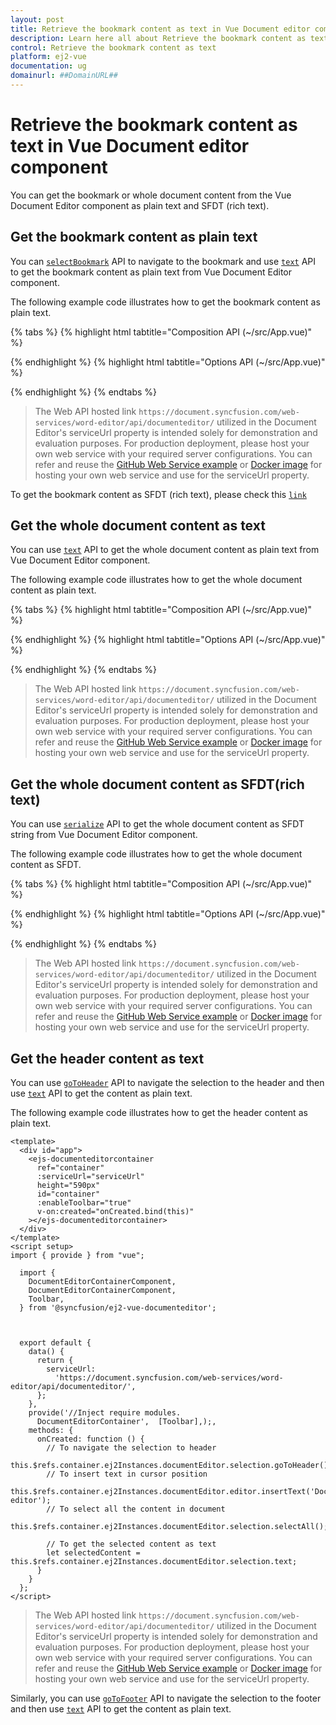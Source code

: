 ```yaml
---
layout: post
title: Retrieve the bookmark content as text in Vue Document editor component | Syncfusion
description: Learn here all about Retrieve the bookmark content as text in Syncfusion Vue Document editor component of Syncfusion Essential JS 2 and more.
control: Retrieve the bookmark content as text 
platform: ej2-vue
documentation: ug
domainurl: ##DomainURL##
---
```


# Retrieve the bookmark content as text in Vue Document editor component

You can get the bookmark or whole document content from the Vue Document Editor component as plain text and SFDT (rich text).

## Get the bookmark content as plain text

You can [`selectBookmark`](../../document-editor/bookmark#select-bookmark) API to navigate to the bookmark and use [`text`](https://ej2.syncfusion.com/vue/documentation/api/document-editor/selection/#text-code-classlanguage-textstringcode) API to get the bookmark content as plain text from Vue Document Editor component.

The following example code illustrates how to get the bookmark content as plain text.

{% tabs %}
{% highlight html tabtitle="Composition API (~/src/App.vue)" %}

<template>
  <div id="app">
    <ejs-documenteditorcontainer ref="container" :serviceUrl="serviceUrl" height="590px" id="container"
      :enableToolbar="true" v-on:created="onCreated.bind(this)"></ejs-documenteditorcontainer>
  </div>
</template>
<script setup>
import { DocumentEditorContainerComponent as EjsDocumenteditorcontainer, Toolbar } from '@syncfusion/ej2-vue-documenteditor';
import { provide, ref } from 'vue';

const container = ref(null);
const serviceUrl = 'https://document.syncfusion.com/web-services/word-editor/api/documenteditor/';

//Inject require modules.
provide('DocumentEditorContainer', [Toolbar]);

const onCreated = function () {
  // To insert text in cursor position
  container.value.ej2Instances.documentEditor.editor.insertText('Document editor');
  // To select all the content in document
  container.value.ej2Instances.documentEditor.selection.selectAll();
  // Insert bookmark to selected content
  container.value.ej2Instances.documentEditor.editor.insertBookmark('Bookmark1');

  // Provide your bookmark name to navigate to specific bookmark
  container.value.ej2Instances.documentEditor.selection.selectBookmark('Bookmark1');

  // To get the selected content as text
  let selectedContent = container.value.ej2Instances.documentEditor.selection.text;
}
</script>

{% endhighlight %}
{% highlight html tabtitle="Options API (~/src/App.vue)" %}

<template>
  <div id="app">
    <ejs-documenteditorcontainer ref="container" :serviceUrl="serviceUrl" height="590px" id="container"
      :enableToolbar="true" v-on:created="onCreated.bind(this)"></ejs-documenteditorcontainer>
  </div>
</template>
<script>
import { DocumentEditorContainerComponent, Toolbar } from '@syncfusion/ej2-vue-documenteditor';

export default {
  components: {
    'ejs-documenteditorcontainer': DocumentEditorContainerComponent
  },
  data() {
    return {
      serviceUrl:
        'https://document.syncfusion.com/web-services/word-editor/api/documenteditor/',
    };
  },
  provide: {
    //Inject require modules.
    DocumentEditorContainer: [Toolbar]
  },
  methods: {
    onCreated: function () {
      // To insert text in cursor position
      this.$refs.container.ej2Instances.documentEditor.editor.insertText('Document editor');
      // To select all the content in document
      this.$refs.container.ej2Instances.documentEditor.selection.selectAll();
      // Insert bookmark to selected content
      this.$refs.container.ej2Instances.documentEditor.editor.insertBookmark('Bookmark1');

      // Provide your bookmark name to navigate to specific bookmark
      this.$refs.container.ej2Instances.documentEditor.selection.selectBookmark('Bookmark1');

      // To get the selected content as text
      let selectedContent = this.$refs.container.ej2Instances.documentEditor.selection.text;
    }
  }
};
</script>

{% endhighlight %}
{% endtabs %}

> The Web API hosted link `https://document.syncfusion.com/web-services/word-editor/api/documenteditor/` utilized in the Document Editor's serviceUrl property is intended solely for demonstration and evaluation purposes. For production deployment, please host your own web service with your required server configurations. You can refer and reuse the [GitHub Web Service example](https://github.com/SyncfusionExamples/EJ2-DocumentEditor-WebServices) or [Docker image](https://hub.docker.com/r/syncfusion/word-processor-server) for hosting your own web service and use for the serviceUrl property.

To get the bookmark content as SFDT (rich text), please check this [`link`](../../document-editor/how-to/get-the-selected-content#get-the-selected-content-as-sfdt-rich-text)

## Get the whole document content as text

You can use [`text`](https://ej2.syncfusion.com/vue/documentation/api/document-editor/selection/#text-code-classlanguage-textstringcode) API to get the whole document content as plain text from Vue Document Editor component.

The following example code illustrates how to get the whole document content as plain text.

{% tabs %}
{% highlight html tabtitle="Composition API (~/src/App.vue)" %}

<template>
  <div id="app">
    <ejs-documenteditorcontainer ref="container" :serviceUrl="serviceUrl" height="590px" id="container"
      :enableToolbar="true" v-on:created="onCreated.bind(this)"></ejs-documenteditorcontainer>
  </div>
</template>
<script setup>
import { DocumentEditorContainerComponent as EjsDocumenteditorcontainer, Toolbar } from '@syncfusion/ej2-vue-documenteditor';
import { provide, ref } from 'vue';

const container = ref(null);
const serviceUrl = 'https://document.syncfusion.com/web-services/word-editor/api/documenteditor/';

//Inject require modules.
provide('DocumentEditorContainer', [Toolbar]);

const onCreated = function () {
  // To insert text in cursor position
  container.value.ej2Instances.documentEditor.editor.insertText('Document editor');
  // To select all the content in document
  container.value.ej2Instances.documentEditor.selection.selectAll();

  // To get the content as text
  let selectedContent = container.value.ej2Instances.documentEditor.selection.text;
}
</script>

{% endhighlight %}
{% highlight html tabtitle="Options API (~/src/App.vue)" %}

<template>
  <div id="app">
    <ejs-documenteditorcontainer ref="container" :serviceUrl="serviceUrl" height="590px" id="container"
      :enableToolbar="true" v-on:created="onCreated.bind(this)"></ejs-documenteditorcontainer>
  </div>
</template>
<script>
import { DocumentEditorContainerComponent, Toolbar } from '@syncfusion/ej2-vue-documenteditor';

export default {
  components: {
    'ejs-documenteditorcontainer': DocumentEditorContainerComponent
  },
  data() {
    return {
      serviceUrl:
        'https://document.syncfusion.com/web-services/word-editor/api/documenteditor/',
    };
  },
  provide: {
    //Inject require modules.
    DocumentEditorContainer: [Toolbar]
  },
  methods: {
    onCreated: function () {
      // To insert text in cursor position
      this.$refs.container.ej2Instances.documentEditor.editor.insertText('Document editor');
      // To select all the content in document
      this.$refs.container.ej2Instances.documentEditor.selection.selectAll();

      // To get the content as text
      let selectedContent = this.$refs.container.ej2Instances.documentEditor.selection.text;
    }
  }
};
</script>

{% endhighlight %}
{% endtabs %}

> The Web API hosted link `https://document.syncfusion.com/web-services/word-editor/api/documenteditor/` utilized in the Document Editor's serviceUrl property is intended solely for demonstration and evaluation purposes. For production deployment, please host your own web service with your required server configurations. You can refer and reuse the [GitHub Web Service example](https://github.com/SyncfusionExamples/EJ2-DocumentEditor-WebServices) or [Docker image](https://hub.docker.com/r/syncfusion/word-processor-server) for hosting your own web service and use for the serviceUrl property.

## Get the whole document content as SFDT(rich text)

You can use [`serialize`](https://ej2.syncfusion.com/vue/documentation/api/document-editor/#serialize) API to get the whole document content as SFDT string from Vue Document Editor component.

The following example code illustrates how to get the whole document content as SFDT.

{% tabs %}
{% highlight html tabtitle="Composition API (~/src/App.vue)" %}

<template>
  <div id="app">
    <ejs-documenteditorcontainer ref="container" :serviceUrl="serviceUrl" height="590px" id="container"
      :enableToolbar="true" v-on:created="onCreated.bind(this)"></ejs-documenteditorcontainer>
  </div>
</template>
<script setup>
import { DocumentEditorContainerComponent as EjsDocumenteditorcontainer, Toolbar } from '@syncfusion/ej2-vue-documenteditor';
import { provide, ref } from 'vue';

const container = ref(null);
const serviceUrl = 'https://document.syncfusion.com/web-services/word-editor/api/documenteditor/';

//Inject require modules.
provide('DocumentEditorContainer', [Toolbar]);

const onCreated = function () {
  // To insert text in cursor position
  container.value.ej2Instances.documentEditor.editor.insertText('Document editor');

  // To get the content as SFDT
  let selectedContent = container.value.ej2Instances.documentEditor.serialize();
}

</script>

{% endhighlight %}
{% highlight html tabtitle="Options API (~/src/App.vue)" %}

<template>
  <div id="app">
    <ejs-documenteditorcontainer ref="container" :serviceUrl="serviceUrl" height="590px" id="container"
      :enableToolbar="true" v-on:created="onCreated.bind(this)"></ejs-documenteditorcontainer>
  </div>
</template>
<script>
import { DocumentEditorContainerComponent, Toolbar } from '@syncfusion/ej2-vue-documenteditor';

export default {
  components: {
    'ejs-documenteditorcontainer': DocumentEditorContainerComponent
  },
  data() {
    return {
      serviceUrl:
        'https://document.syncfusion.com/web-services/word-editor/api/documenteditor/',
    };
  },
  provide: {
    //Inject require modules.
    DocumentEditorContainer: [Toolbar]
  },
  methods: {
    onCreated: function () {
      // To insert text in cursor position
      this.$refs.container.ej2Instances.documentEditor.editor.insertText('Document editor');

      // To get the content as SFDT
      let selectedContent = this.$refs.container.ej2Instances.documentEditor.serialize();
    }
  }
};
</script>

{% endhighlight %}
{% endtabs %}

> The Web API hosted link `https://document.syncfusion.com/web-services/word-editor/api/documenteditor/` utilized in the Document Editor's serviceUrl property is intended solely for demonstration and evaluation purposes. For production deployment, please host your own web service with your required server configurations. You can refer and reuse the [GitHub Web Service example](https://github.com/SyncfusionExamples/EJ2-DocumentEditor-WebServices) or [Docker image](https://hub.docker.com/r/syncfusion/word-processor-server) for hosting your own web service and use for the serviceUrl property.

## Get the header content as text

You can use [`goToHeader`](https://ej2.syncfusion.com/vue/documentation/api/document-editor/selection/#gotoheader) API to navigate the selection to the header and then use [`text`](https://ej2.syncfusion.com/vue/documentation/api/document-editor/selection/#text-code-classlanguage-textstringcode) API to get the content as plain text.

The following example code illustrates how to get the header content as plain text.

```
<template>
  <div id="app">
    <ejs-documenteditorcontainer
      ref="container"
      :serviceUrl="serviceUrl"
      height="590px"
      id="container"
      :enableToolbar="true"
      v-on:created="onCreated.bind(this)"
    ></ejs-documenteditorcontainer>
  </div>
</template>
<script setup>
import { provide } from "vue";
  
  import {
    DocumentEditorContainerComponent,
    DocumentEditorContainerComponent,
    Toolbar,
  } from '@syncfusion/ej2-vue-documenteditor';

  

  export default {
    data() {
      return {
        serviceUrl:
          'https://document.syncfusion.com/web-services/word-editor/api/documenteditor/',
      };
    },
    provide('//Inject require modules.
      DocumentEditorContainer',  [Toolbar],);,
    methods: {
      onCreated: function () {
        // To navigate the selection to header
        this.$refs.container.ej2Instances.documentEditor.selection.goToHeader();
        // To insert text in cursor position
        this.$refs.container.ej2Instances.documentEditor.editor.insertText('Document editor');
        // To select all the content in document
        this.$refs.container.ej2Instances.documentEditor.selection.selectAll();

        // To get the selected content as text
        let selectedContent = this.$refs.container.ej2Instances.documentEditor.selection.text;
      }
    }
  };
</script>
```

> The Web API hosted link `https://document.syncfusion.com/web-services/word-editor/api/documenteditor/` utilized in the Document Editor's serviceUrl property is intended solely for demonstration and evaluation purposes. For production deployment, please host your own web service with your required server configurations. You can refer and reuse the [GitHub Web Service example](https://github.com/SyncfusionExamples/EJ2-DocumentEditor-WebServices) or [Docker image](https://hub.docker.com/r/syncfusion/word-processor-server) for hosting your own web service and use for the serviceUrl property.

Similarly, you can use [`goToFooter`](https://ej2.syncfusion.com/vue/documentation/api/document-editor/selection/#gotofooter) API to navigate the selection to the footer and then use [`text`](https://ej2.syncfusion.com/vue/documentation/api/document-editor/selection/#text-code-classlanguage-textstringcode) API to get the content as plain text.